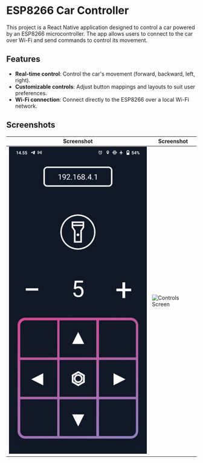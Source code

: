 # ESP8266 Car Controller

This project is a React Native application designed to control a car powered by an ESP8266 microcontroller. The app allows users to connect to the car over Wi-Fi and send commands to control its movement.

## Features

- **Real-time control**: Control the car's movement (forward, backward, left, right).
- **Customizable controls**: Adjust button mappings and layouts to suit user preferences.
- **Wi-Fi connection**: Connect directly to the ESP8266 over a local Wi-Fi network.

## Screenshots

| Screenshot                | Screenshot                 |
|---------------------------|----------------------------|
| ![Home Screen](./screenshots/1.jpg) | ![Controls Screen](./screenshots/2.jgp) |

